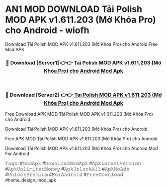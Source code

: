 # AN1 MOD DOWNLOAD Tải Polish MOD APK v1.611.203 (Mở Khóa Pro) cho Android - wiofh
Download Tải Polish MOD APK v1.611.203 (Mở Khóa Pro) cho Android Free Mod APK

<div align="center">
<h3>🔴 Download [Server1] 👉👉 <a href="https://apk-comot.site?title=Tải_Polish_MOD_APK_v1.611.203_(Mở_Khóa_Pro)_cho_Android">Tải Polish MOD APK v1.611.203 (Mở Khóa Pro) cho Android Mod Apk</a></h3><br>

<h3>🔴 Download [Server2] 👉👉 <a href="https://apk-comot.site?title=Tải_Polish_MOD_APK_v1.611.203_(Mở_Khóa_Pro)_cho_Android">Tải Polish MOD APK v1.611.203 (Mở Khóa Pro) cho Android Mod Apk</a></h3>
</div>


Free Download APK MOD Tải Polish MOD APK v1.611.203 (Mở Khóa Pro) cho Android

Download Tải Polish MOD APK v1.611.203 (Mở Khóa Pro) cho Android 

Free APK MOD Tải Polish MOD APK v1.611.203 (Mở Khóa Pro) cho Android 

Download Tải Polish MOD APK v1.611.203 (Mở Khóa Pro) cho Android Mod For Android

𝚃𝚊𝚐𝚜: #𝙼𝚘𝚍𝙰𝚙𝚔 #𝙳𝚘𝚠𝚗𝚕𝚘𝚊𝚍𝙼𝚘𝚍𝙰𝚙𝚔 #𝙰𝚙𝚔𝙻𝚊𝚝𝚎𝚜𝚝𝚅𝚎𝚛𝚜𝚒𝚘𝚗 #𝙰𝚙𝚔𝚄𝚗𝚕𝚒𝚖𝚒𝚝𝚎𝚍𝙼𝚘𝚗𝚎𝚢 #𝙰𝚙𝚔𝚄𝚗𝚕𝚘𝚌𝚔𝙰𝚕𝚕 #𝙰𝚙𝚔𝙽𝚘𝙰𝚍𝚜 #𝚄𝚗𝚕𝚘𝚌𝚔𝙿𝚛𝚎𝚖𝚒𝚞𝚖 #𝙵𝚘𝚛𝙰𝚗𝚍𝚛𝚘𝚒𝚍 #𝙵𝚛𝚎𝚎𝙳𝚘𝚠𝚗𝚕𝚘𝚊𝚍 #home_design_mod_apk
